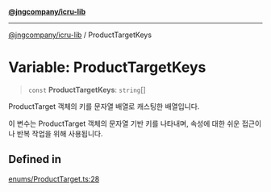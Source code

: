 [**@jngcompany/icru-lib**](../README.md)

***

[@jngcompany/icru-lib](../globals.md) / ProductTargetKeys

# Variable: ProductTargetKeys

> `const` **ProductTargetKeys**: `string`[]

ProductTarget 객체의 키를 문자열 배열로 캐스팅한 배열입니다.

이 변수는 ProductTarget 객체의 문자열 기반 키를 나타내며,
속성에 대한 쉬운 접근이나 반복 작업을 위해 사용됩니다.

## Defined in

[enums/ProductTarget.ts:28](https://github.com/jngcompany/icru-lib/blob/d5809ceca7cec295ab2df61cd05dc96c0f11bd66/src/enums/ProductTarget.ts#L28)
